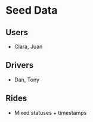 # Seed Data

## Users
- Clara, Juan

## Drivers
- Dan, Tony

## Rides
- Mixed statuses + timestamps

<!-- AI: Use for test population only -->

